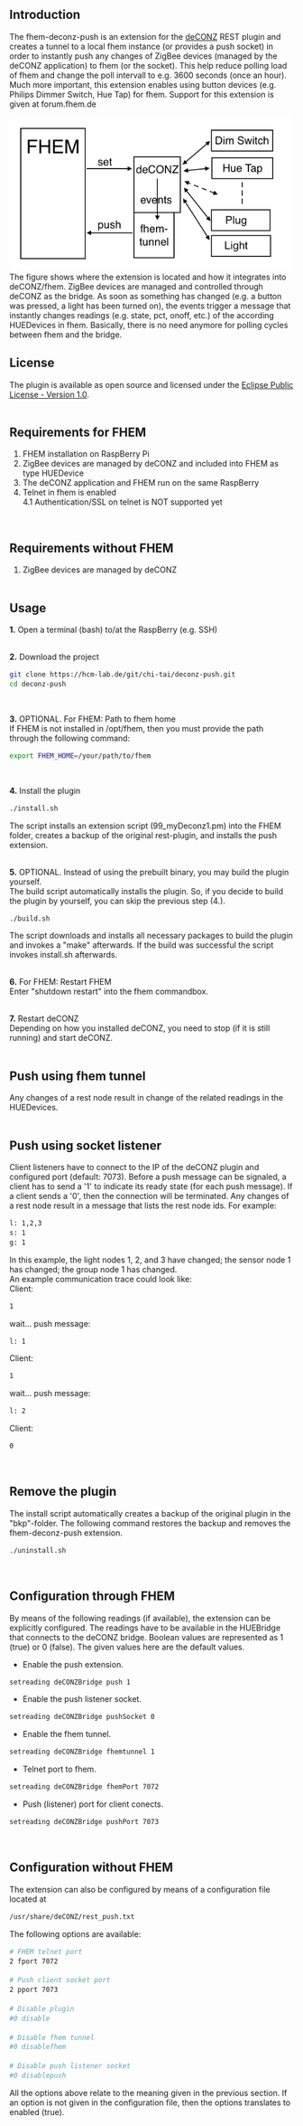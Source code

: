Introduction
-----------------------------------

The fhem-deconz-push is an extension for the [deCONZ](http://www.dresden-elektronik.de/funktechnik/products/software/pc/deconz?L=1) REST plugin and creates a tunnel to a local fhem instance (or provides a push socket) in order to instantly push any changes of ZigBee devices (managed by the deCONZ application) to fhem (or the socket).
This help reduce polling load of fhem and change the poll intervall to e.g. 3600 seconds (once an hour).
Much more important, this extension enables using button devices (e.g. Philips Dimmer Switch, Hue Tap) for fhem.
Support for this extension is given at forum.fhem.de

![PushTunnel](/fhem-deconz-tunnel.png)
The figure shows where the extension is located and how it integrates into deCONZ/fhem. ZigBee devices are managed and controlled through deCONZ as the bridge. As soon as something has changed (e.g. a button was pressed, a light has been turned on), the events trigger a message that instantly changes readings (e.g. state, pct, onoff, etc.) of the according HUEDevices in fhem.
Basically, there is no need anymore for polling cycles between fhem and the bridge.


License
-----------------------------------
The plugin is available as open source and licensed under the [Eclipse Public License - Version 1.0](LICENSE.html).
<br><br>

Requirements for FHEM
-----------------------------------
  1. FHEM installation on RaspBerry Pi<br/>
  2. ZigBee devices are managed by deCONZ and included into FHEM as type HUEDevice<br/>
  3. The deCONZ application and FHEM run on the same RaspBerry<br/>
  4. Telnet in fhem is enabled<br/>
  4.1 Authentication/SSL on telnet is NOT supported yet<br/>
<br>

Requirements without FHEM
-----------------------------------
  1. ZigBee devices are managed by deCONZ
<br><br>


Usage
-----------------------------------
**1.** Open a terminal (bash) to/at the RaspBerry (e.g. SSH)
<br><br>

**2.** Download the project
```bash
git clone https://hcm-lab.de/git/chi-tai/deconz-push.git
cd deconz-push
```
<br>

**3.** OPTIONAL. For FHEM: Path to fhem home<br>
If FHEM is not installed in /opt/fhem, then you must provide the path through the following command:
```bash
export FHEM_HOME=/your/path/to/fhem
```
<br>

**4.** Install the plugin
```bash
./install.sh
```
The script installs an extension script (99_myDeconz1.pm) into the FHEM folder, creates a backup of the original rest-plugin, and installs the push extension.
<br><br>

**5.** OPTIONAL. Instead of using the prebuilt binary, you may build the plugin yourself.<br>
The build script automatically installs the plugin. So, if you decide to build the plugin by yourself, you can skip the previous step (4.).
```bash
./build.sh
```
The script downloads and installs all necessary packages to build the plugin and invokes a "make" afterwards.
If the build was successful the script invokes install.sh afterwards.
<br><br>

**6.** For FHEM: Restart FHEM<br>
Enter "shutdown restart" into the fhem commandbox.
<br><br>

**7.** Restart deCONZ<br>
Depending on how you installed deCONZ, you need to stop (if it is still running) and start deCONZ.
<br><br>


Push using fhem tunnel
-----------------------------------
Any changes of a rest node result in change of the related readings in the HUEDevices.
<br><br>

Push using socket listener
-----------------------------------
Client listeners have to connect to the IP of the deCONZ plugin and configured port (default: 7073).
Before a push message can be signaled, a client has to send a '1' to indicate its ready state (for each push message).
If a client sends a '0', then the connection will be terminated.
Any changes of a rest node result in a message that lists the rest node ids. For example:

```bash
l: 1,2,3
s: 1
g: 1
```
In this example, the light nodes 1, 2, and 3 have changed; the sensor node 1 has changed; the group node 1 has changed.
<br>
An example communication trace could look like:<br/>
Client:
```bash
1
```
wait... push message:
```bash
l: 1
```
Client:
```bash
1
```
wait... push message:
```bash
l: 2
```
Client:
```bash
0
```
<br>

Remove the plugin
-----------------------------------
The install script automatically creates a backup of the original plugin in the "bkp"-folder. The following command restores the backup and removes the fhem-deconz-push extension.
```bash
./uninstall.sh
```
<br>

Configuration through FHEM
-----------------------------------
By means of the following readings (if available), the extension can be explicitly configured. The readings have to be available in the HUEBridge that connects to the deCONZ bridge. Boolean values are represented as 1 (true) or 0 (false). The given values here are the default values.

- Enable the push extension.
```bash
setreading deCONZBridge push 1
```

- Enable the push listener socket.
```bash
setreading deCONZBridge pushSocket 0
```

- Enable the fhem tunnel.
```bash
setreading deCONZBridge fhemtunnel 1
```

- Telnet port to fhem.
```bash
setreading deCONZBridge fhemPort 7072
```

- Push (listener) port for client conects.
```bash
setreading deCONZBridge pushPort 7073
```
<br>


Configuration without FHEM
-----------------------------------
The extension can also be configured by means of a configuration file located at
```bash
/usr/share/deCONZ/rest_push.txt
```

The following options are available:
```bash
# FHEM telnet port
2 fport 7072

# Push client socket port
2 pport 7073

# Disable plugin
#0 disable

# Disable fhem tunnel
#0 disablefhem

# Disable push listener socket
#0 disablepush
```
All the options above relate to the meaning given in the previous section. If an option is not given in the configuration file, then the options translates to enabled (true).

